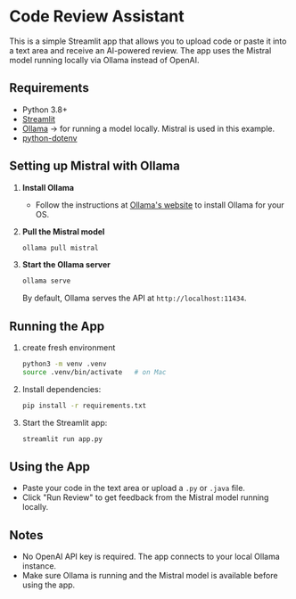 # Code Review Assistant

This is a simple Streamlit app that allows you to upload code or paste it into a text area and receive an AI-powered review. The app uses the Mistral model running locally via Ollama instead of OpenAI.

## Requirements
- Python 3.8+
- [Streamlit](https://streamlit.io/)
- [Ollama](https://ollama.com/) -> for running a model locally. Mistral is used in this example.
- [python-dotenv](https://pypi.org/project/python-dotenv/)

## Setting up Mistral with Ollama
1. **Install Ollama**
   - Follow the instructions at [Ollama's website](https://ollama.com/download) to install Ollama for your OS.

2. **Pull the Mistral model**
   ```sh
   ollama pull mistral
   ```

3. **Start the Ollama server**
   ```sh
   ollama serve
   ```
   By default, Ollama serves the API at `http://localhost:11434`.

## Running the App

1.  create fresh environment
    ```sh
    python3 -m venv .venv
    source .venv/bin/activate   # on Mac
    ```
2. Install dependencies:
   ```sh
   pip install -r requirements.txt
   ```
3. Start the Streamlit app:
   ```sh
   streamlit run app.py
   ```

## Using the App
- Paste your code in the text area or upload a `.py` or `.java` file.
- Click "Run Review" to get feedback from the Mistral model running locally.

## Notes
- No OpenAI API key is required. The app connects to your local Ollama instance.
- Make sure Ollama is running and the Mistral model is available before using the app.
